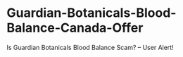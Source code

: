 # Guardian-Botanicals-Blood-Balance-Canada-Offer
Is Guardian Botanicals Blood Balance Scam? – User Alert!
